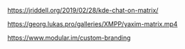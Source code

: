 https://jriddell.org/2019/02/28/kde-chat-on-matrix/

https://georg.lukas.pro/galleries/XMPP/yaxim-matrix.mp4

https://www.modular.im/custom-branding